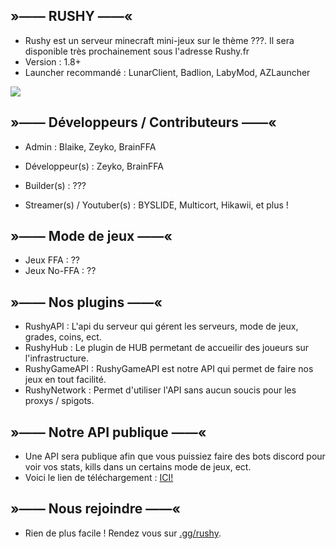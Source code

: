 ## »—— RUSHY ——«

- Rushy est un serveur minecraft mini-jeux sur le thème ???. Il sera disponible très prochainement sous l'adresse Rushy.fr
- Version : 1.8+
- Launcher recommandé : LunarClient, Badlion, LabyMod, AZLauncher
<img src="https://cdn.discordapp.com/attachments/1207034742722138113/1207883812759932988/image.png?ex=65e14476&is=65cecf76&hm=6d15dff3c121f854de8feeb884c56e32c833d3d2fb5597e6bfb014d207f55f54&">

## »—— Développeurs / Contributeurs ——«
- Admin : Blaike, Zeyko, BrainFFA
- Développeur(s) : Zeyko, BrainFFA

- Builder(s) : ???
- Streamer(s) / Youtuber(s) : BYSLIDE, Multicort, Hikawii, et plus !

## »—— Mode de jeux ——«
- Jeux FFA : ??
- Jeux No-FFA : ??

## »—— Nos plugins ——«
- RushyAPI : L'api du serveur qui gérent les serveurs, mode de jeux, grades, coins, ect.
- RushyHub : Le plugin de HUB permetant de accueilir des joueurs sur l'infrastructure.
- RushyGameAPI : RushyGameAPI est notre API qui permet de faire nos jeux en tout facilité.
- RushyNetwork : Permet d'utiliser l'API sans aucun soucis pour les proxys / spigots.

## »—— Notre API publique ——«
- Une API sera publique afin que vous puissiez faire des bots discord pour voir vos stats, kills dans un certains mode de jeux, ect.
- Voici le lien de téléchargement : [ICI!](https://files.rushy.fr/download/API-Public)

## »—— Nous rejoindre ——«
- Rien de plus facile ! Rendez vous sur [.gg/rushy](https://discord.gg/kEYzQmyvhF).
